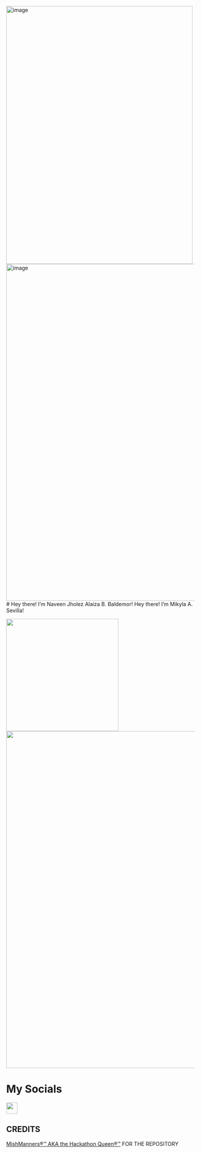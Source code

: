 <img width="498" height="689" alt="image" src="https://raketcontent.com/1/Screenshot_2024_06_10_085603_e3e895917d.png" /><img width="1090" height="900" alt="image" src="" /># Hey there! I’m Naveen Jholez Alaiza B. Baldemor! 
Hey there! I’m Mikyla A. Sevilla! 

<a href="URL_REDIRECT" target="blank"><img align="center" src="https://images.prestigeonline.com/wp-content/uploads/sites/8/2024/10/22164758/Screenshot-2567-10-22-at-15.47.50-1090x900.png" height="300" /></a>
<a href="URL_REDIRECT" target="blank"><img align="center" src="https://images.prestigeonline.com/wp-content/uploads/sites/8/2024/10/22164758/Screenshot-2567-10-22-at-15.47.50-1090x900.png" height="900" /></a>


# My Socials
<p align="left">
<a href="https://www.facebook.com/mikayla.sevilla.9"" height="30" /></a>
<a href="https://www.facebook.com/mikayla.sevilla.9" target="blank"><img align="center" src="https://upload.wikimedia.org/wikipedia/commons/6/6c/Facebook_Logo_2023.png" alt="" height="30" /></a>



## CREDITS

<a href="https://github.com/mishmanners" target="blank">MishManners®™ AKA the Hackathon Queen®™</a> FOR THE REPOSITORY
